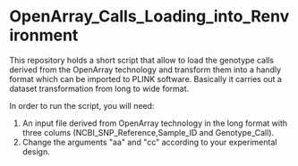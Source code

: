 # OpenArray_Calls_Loading_into_Renvironment
This repository holds a short script that allow to load the genotype calls derived from the OpenArray technology and transform them into a handly format which can be imported to PLINK software. Basically it carries out a dataset transformation from long to wide format.

In order to run the script, you will need:

  1. An input file derived from OpenArray technology in the long format with three colums (NCBI_SNP_Reference,Sample_ID and	Genotype_Call).
  2. Change the arguments "aa" and "cc" according to your experimental design.
